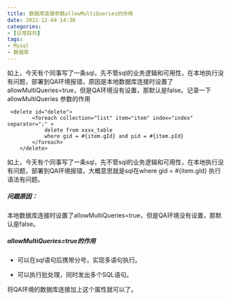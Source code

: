 ```yaml
---
title: 数据库连接参数allowMultiQueries的作用
date: 2022-12-04 14:38
categories: 
- [日常踩坑]
tags:
- Mysql
- 数据库
---
```

如上，今天有个同事写了一条sql，先不管sql的业务逻辑和可用性，在本地执行没有问题，部署到QA环境报错，原因是本地数据库连接时设置了allowMultiQueries=true，但是QA环境没有设置，那默认是false。记录一下 allowMultiQueries 参数的作用
<!--more-->
~~~ mysql
 <delete id="delete">
        <foreach collection="list" item="item" index="index" separator=";" >
            delete from xxxx_table
            where gid = #{item.gId} and pid = #{item.pId}
        </foreach>
    </delete>
~~~

如上，今天有个同事写了一条sql，先不管sql的业务逻辑和可用性，在本地执行没有问题，部署到QA环境报错，大概意思就是sql在where gid = #{item.gId} 执行语法有问题。

##### 问题原因：

本地数据库连接时设置了allowMultiQueries=true，但是QA环境没有设置，那默认是false。

##### allowMultiQueries=true的作用

* 可以在sql语句后携带分号，实现多语句执行。

* 可以执行批处理，同时发出多个SQL语句。

将QA环境的数据库连接加上这个属性就可以了。

